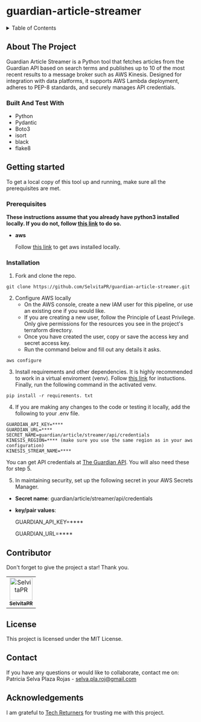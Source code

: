# guardian-article-streamer

<details>
<summary>Table of Contents</summary>

1. [About The Project](#about-the-project) 
    - [Built With](#built-with)
2. [Getting Started](#getting-started)  
    - [Prerequisites](#prerequisites)
    - [Installation](#installation)
3. [Contributor](#contributor)
4. [License](#license)
5. [Contact](#contact)
6. [Acknowledgements](#acknowledgements)

</details>

## About The Project

Guardian Article Streamer is a Python tool that fetches articles from the Guardian API based on search terms and publishes up to 10 of the most recent results to a message broker such as AWS Kinesis. Designed for integration with data platforms, it supports AWS Lambda deployment, adheres to PEP-8 standards, and securely manages API credentials.

### Built And Test With
- Python
- Pydantic
- Boto3
- isort
- black
- flake8

## Getting started

To get a local copy of this tool up and running, make sure all the prerequisites are met.

### Prerequisites

**These instructions assume that you already have python3 installed locally. If you do not, follow [this link](https://www.python.org/downloads/) to do so.**

- **aws**

    Follow [this link](https://docs.aws.amazon.com/cli/latest/userguide/getting-started-install.html) to get aws installed locally.

### Installation
1. Fork and clone the repo.
```
git clone https://github.com/SelvitaPR/guardian-article-streamer.git
```

2. Configure AWS locally
   - On the AWS console, create a new IAM user for this pipeline, or use an existing one if you would like.
   - If you are creating a new user, follow the Principle of Least Privilege. Only give permissions for the resources you see in the project's terraform directory.
   - Once you have created the user, copy or save the access key and secret access key.
   - Run the command below and fill out any details it asks.
  ```
  aws configure
  ```

3. Install requirements and other dependencies. It is highly recommended to work in a virtual enviroment (venv). Follow [this link](https://docs.python.org/3/library/venv.html) for instuctions. Finally, run the following command in the activated venv.
```
pip install -r requirements. txt
```
4. If you are making any changes to the code or testing it locally, add the following to your .env file.
```
GUARDIAN_API_KEY=**** 
GUARDIAN_URL=**** 
SECRET_NAME=guardian/article/streamer/api/credentials
KINESIS_REGION=**** (make sure you use the same region as in your aws configuration)
KINESIS_STREAM_NAME=****
```
You can get API credentials at [The Guardian API](https://open-platform.theguardian.com/access/). You will also need these for step 5.

5. In maintaining security, set up the following secret in your AWS Secrets Manager.
  - **Secret name**: guardian/article/streamer/api/credentials
  - **key/pair values**:

      GUARDIAN_API_KEY=**** 

      GUARDIAN_URL=**** 

## Contributor

Don't forget to give the project a star! Thank you.

<table border="0" cellspacing="0" cellpadding="0">
  <tr>
    <td align="center">
      <a href="https://github.com/SelvitaPR">
        <img src="https://avatars.githubusercontent.com/SelvitaPR" width="60" height="60" alt="SelvitaPR"/>
        <br />
        <sub><b>SelvitaPR</b></sub>
      </a>
    </td>
  </tr>
</table>

## License

This project is licensed under the MIT License.

## Contact

If you have any questions or would like to collaborate, contact me on:
Patricia Selva Plaza Rojas - [selva.pla.roj@gmail.com](mailto:selva.pla.roj@gmail.com)

## Acknowledgements 

I am grateful to [Tech Returners](https://www.techreturners.com/) for trusting me with this project.
